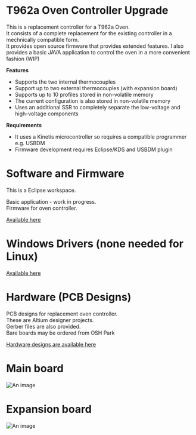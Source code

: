 # T962a Oven Controller Upgrade

This is a replacement controller for a T962a Oven.  
It consists of a complete replacement for the existing controller in a mechnically compatible form.  
It provides open source firmware that provides extended features.
I also provides a basic JAVA application to control the oven in a more convenient fashion (WIP)

**Features**  
- Supports the two internal thermocouples  
- Support up to two external thermocouples (with expansion board)  
- Supports up to 10 profiles stored in non-volatile memory  
- The current configuration is also stored in non-volatile memory  
- Uses an additional SSR to completely separate the low-voltage and high-voltage components  

**Requirements**  
- It uses a Kinetis microcontroller so requires a compatible programmer e.g. USBDM  
- Firmware development requires Eclipse/KDS and USBDM plugin  

# Software and Firmware

This is a Eclipse workspace.   
 
Basic application - work in progress.  
Firmware for oven controller.  

[Available here](https://github.com/podonoghue/T962a_Oven_Controller/tree/master/Software)  

# Windows Drivers (none needed for Linux)

[Available here](https://github.com/podonoghue/T962a_Oven_Controller/tree/master/WinDrivers)  

# Hardware (PCB Designs)

PCB designs for replacement oven controller.  
These are Altium designer projects.  
Gerber files are also provided.  
Bare boards may be ordered from OSH Park

[Hardware designs are available here](https://github.com/podonoghue/T962a_Oven_Controller/tree/master/Hardware)

Main board
====

![An image](https://raw.githubusercontent.com/podonoghue/T962a_Oven_Controller/master/Hardware/T962a/T962a.png "Top Board Image")  

Expansion board
====

![An image](https://raw.githubusercontent.com/podonoghue/T962a_Oven_Controller/master/Hardware/T962a_Panel/T962a_Panel.png "Top Board Image")  
